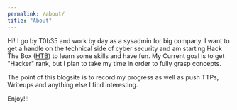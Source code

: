 ```yaml
---
permalink: /about/
title: "About"
---
```


Hi! I go by T0b35 and work by day as a sysadmin for big company. I want to get a handle on the technical side of cyber security and am starting Hack The Box ([HTB](https://www.hackthebox.com/)) to learn some skills and have fun. My Current goal is to get "Hacker" rank, but I plan to take my time in order to fully grasp concepts.

The point of this blogsite is to record my progress as well as push TTPs, Writeups and anything else I find interesting. 

Enjoy!!!

